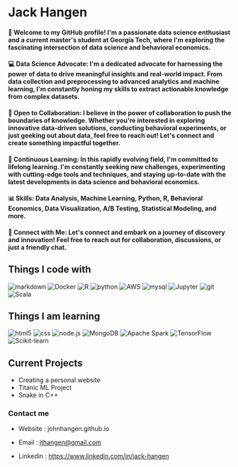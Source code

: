 # Jack Hangen #

<h4>👋 Welcome to my GitHub profile! I'm a passionate data science enthusiast and a current master's student at Georgia Tech, where I'm exploring the fascinating intersection of data science and behavioral economics.</h4>

<h4>💻 Data Science Advocate: I'm a dedicated advocate for harnessing the power of data to drive meaningful insights and real-world impact. From data collection and preprocessing to advanced analytics and machine learning, I'm constantly honing my skills to extract actionable knowledge from complex datasets.</h4>

<h4>🚀 Open to Collaboration: I believe in the power of collaboration to push the boundaries of knowledge. Whether you're interested in exploring innovative data-driven solutions, conducting behavioral experiments, or just geeking out about data, feel free to reach out! Let's connect and create something impactful together.</h4>

<h4>🌟 Continuous Learning: In this rapidly evolving field, I'm committed to lifelong learning. I'm constantly seeking new challenges, experimenting with cutting-edge tools and techniques, and staying up-to-date with the latest developments in data science and behavioral economics.</h4>

<h4>📊 Skills: Data Analysis, Machine Learning, Python, R, Behavioral Economics, Data Visualization, A/B Testing, Statistical Modeling, and more.</h4>

<h4>🔗 Connect with Me: Let's connect and embark on a journey of discovery and innovation! Feel free to reach out for collaboration, discussions, or just a friendly chat.</h4>


## Things I code with ##

<p>
<img alt="markdown" src="https://img.shields.io/badge/-Markdown-5849BE?style=flat-square&logo=Markdown&logoColor=white" />
<img alt="Docker" src="https://img.shields.io/badge/-Docker-46a2f1?style=flat-square&logo=docker&logoColor=white" />
<img alt="R" src="https://img.shields.io/badge/-R-8DD6F9?style=flat-square&logo=R&logoColor=white" /> 
<img alt="python" src="https://img.shields.io/badge/-Python-13aa52?style=flat-square&logo=python&logoColor=white" />
<img alt="AWS" src="https://img.shields.io/badge/-AWS-F9A03C?style=flat-square&logo=AWS&logoColor=white" />
<img alt="mysql" src="https://img.shields.io/badge/-mysql-F7B93E?style=flat-square&logo=mysql&logoColor=black" />
<img alt="Jupyter" src="https://img.shields.io/badge/-Jupyter-FB542B?style=flat-square&logo=Jupyter&logoColor=white" />
<img alt="git" src="https://img.shields.io/badge/-Git-F05032?style=flat-square&logo=git&logoColor=white" />
<img alt="Scala" src="https://img.shields.io/badge/-Scala-DD0031?style=flat-square&logo=Scala&logoColor=white" />
</p>

## Things I am learning ##

<p>
<img alt="html5" src="https://img.shields.io/badge/-HTML5-764ABC?style=flat-square&logo=HTML5&logoColor=white" />
  <img alt="css" src="https://img.shields.io/badge/-CSS-2088FF?style=flat-square&logo=CSS3&logoColor=white" />
  <img alt="node.js" src="https://img.shields.io/badge/-node.js-43853d?style=flat-square&logo=node.js&logoColor=white" />
  <img alt="MongoDB" src="https://img.shields.io/badge/-MongoDB-green?style=flat-square&logo=mongodb&logoColor=white" />
  <img alt="Apache Spark" src="https://img.shields.io/badge/-Apache Spark-EC4A3F?style=flat-square&logo=ApacheSpark&logoColor=white" />
  <img alt="TensorFlow" src="https://img.shields.io/badge/-TensorFlow-EC4A3F?style=flat-square&logo=TensorFlow&logoColor=white" />
  <img alt="Scikit-learn" src="https://img.shields.io/badge/-Scikit learn-DD0031?style=flat-square&logo=Scikit-learn&logoColor=white" />
</p>

## Current Projects ##

* Creating a personal website
* Titanic ML Project
* Snake in C++


### Contact me ###


* Website : <a herf = johnhangen.github.io>johnhangen.github.io</a>

* Email : <a herf = jthangen@gmail.com>jthangen@gmail.com</a>

* Linkedin : <a herf = https://www.linkedin.com/in/jack-hangen>https://www.linkedin.com/in/jack-hangen</a>
